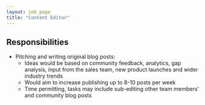 ```yaml
---
layout: job_page
title: "Content Editor"
---
```



## Responsibilities  

* Pitching and writing original blog posts:
  * Ideas would be based on community feedback, analytics, gap analysis, input from the sales team, new product     launches and wider industry trends
  * Would aim to increase publishing up to 8-10 posts per week
  * Time permitting, tasks may include sub-editing other team members' and community blog posts
